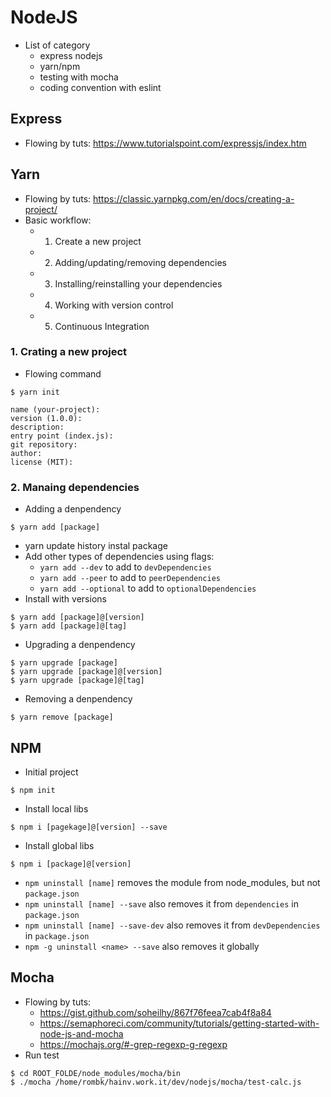 # NodeJS
* List of category
    * express nodejs
    * yarn/npm
    * testing with mocha
    * coding convention with eslint

## Express
* Flowing by tuts: https://www.tutorialspoint.com/expressjs/index.htm

## Yarn
* Flowing by tuts: https://classic.yarnpkg.com/en/docs/creating-a-project/
* Basic workflow:
    * 1. Create a new project
    * 2. Adding/updating/removing dependencies
    * 3. Installing/reinstalling your dependencies
    * 4. Working with version control
    * 5. Continuous Integration

### 1. Crating a new project
* Flowing command
```
$ yarn init

name (your-project):
version (1.0.0):
description:
entry point (index.js):
git repository:
author:
license (MIT):
```

### 2. Manaing dependencies
* Adding a denpendency
```
$ yarn add [package]
```
* yarn update history instal package
* Add other types of dependencies using flags:
    * `yarn add --dev` to add to `devDependencies`
    * `yarn add --peer` to add to `peerDependencies`
    * `yarn add --optional` to add to `optionalDependencies`
* Install with versions
```
$ yarn add [package]@[version]
$ yarn add [package]@[tag]
```
* Upgrading a denpendency
```
$ yarn upgrade [package]
$ yarn upgrade [package]@[version]
$ yarn upgrade [package]@[tag]
```
* Removing a denpendency
```
$ yarn remove [package]
```

## NPM
* Initial project
```
$ npm init
```
* Install local libs
```
$ npm i [pagekage]@[version] --save
```
* Install global libs
```
$ npm i [package]@[version]
```
* `npm uninstall [name]` removes the module from node_modules, but not `package.json`
* `npm uninstall [name] --save` also removes it from `dependencies` in `package.json`
* `npm uninstall [name] --save-dev` also removes it from `devDependencies` in `package.json`
* `npm -g uninstall <name> --save` also removes it globally

## Mocha
* Flowing by tuts:
    * https://gist.github.com/soheilhy/867f76feea7cab4f8a84
    * https://semaphoreci.com/community/tutorials/getting-started-with-node-js-and-mocha
    * https://mochajs.org/#-grep-regexp-g-regexp
* Run test
```
$ cd ROOT_FOLDE/node_modules/mocha/bin
$ ./mocha /home/rombk/hainv.work.it/dev/nodejs/mocha/test-calc.js
```